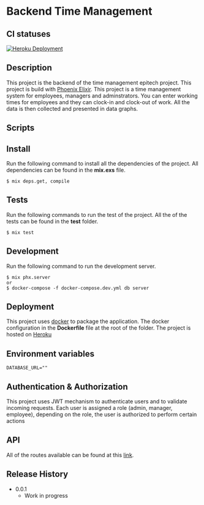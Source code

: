 # Backend Time Management

## CI statuses

[![Heroku Deployment](https://github.com/malusiTowo/TimeManager-epitech/workflows/heroku-deployment/badge.svg)](https://github.com/malusiTowo/TimeManager-epitech/actions)

## Description

This project is the backend of the time management epitech project. This project is build with [Phoenix Elixir](https://hexdocs.pm/phoenix/Phoenix.html). This project is a time management system for employees, managers and adminstrators. You can enter working times for employees and they can clock-in and clock-out of work. All the data is then collected and presented in data graphs.

## Scripts

## Install

Run the following command to install all the dependencies of the project. All dependencies can be found in the **mix.exs** file.

```
$ mix deps.get, compile
```

## Tests

Run the following commands to run the test of the project. All the of the tests can be found in the **test** folder.

```
$ mix test
```

## Development

Run the following command to run the development server.

```
$ mix phx.server
or
$ docker-compose -f docker-compose.dev.yml db server
```

## Deployment

This project uses [docker](https://docs.docker.com/) to package the application. The docker configuration in the **Dockerfile** file at the root of the folder.
The project is hosted on [Heroku](https://www.heroku.com)

## Environment variables

```
DATABASE_URL=""
```


## Authentication & Authorization

This project uses JWT mechanism to authenticate users and to validate incoming requests. Each user is assigned a role (admin, manager, employee), depending on the role, the user is authorized to perform certain actions

## API

All of the routes available can be found at this [link](https://documenter.getpostman.com/view/5244668/TVYKaGBh).

## Release History

- 0.0.1
  - Work in progress
